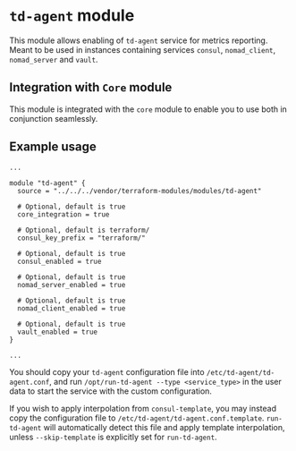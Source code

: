 # `td-agent` module

This module allows enabling of `td-agent` service for metrics reporting. Meant to be used in
instances containing services `consul`, `nomad_client`, `nomad_server` and `vault`.

## Integration with `Core` module

This module is integrated with the `core` module to enable you to use both in conjunction
seamlessly.

## Example usage

```hcl
...

module "td-agent" {
  source = "../../../vendor/terraform-modules/modules/td-agent"

  # Optional, default is true
  core_integration = true

  # Optional, default is terraform/
  consul_key_prefix = "terraform/"

  # Optional, default is true
  consul_enabled = true

  # Optional, default is true
  nomad_server_enabled = true

  # Optional, default is true
  nomad_client_enabled = true

  # Optional, default is true
  vault_enabled = true
}

...
```

You should copy your `td-agent` configuration file into `/etc/td-agent/td-agent.conf`, and run
`/opt/run-td-agent --type <service_type>` in the user data to start the service with the custom
configuration.

If you wish to apply interpolation from `consul-template`, you may instead copy the configuration
file to `/etc/td-agent/td-agent.conf.template`. `run-td-agent` will automatically detect this file
and apply template interpolation, unless `--skip-template` is explicitly set for `run-td-agent`.
